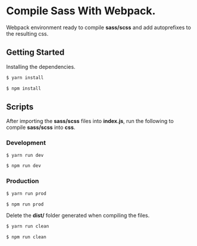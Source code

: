 # Compile Sass With Webpack.

Webpack environment ready to compile **sass/scss** and add autoprefixes to the resulting css.

## Getting Started

Installing the dependencies.

```bash
$ yarn install
```

```bash
$ npm install
```

## Scripts

After importing the **sass/scss** files into **index.js**, run the following to compile **sass/scss** into **css**.

### Development

```bash
$ yarn run dev
```

```bash
$ npm run dev
```

### Production

```bash
$ yarn run prod
```

```bash
$ npm run prod
```

Delete the **dist/** folder generated when compiling the files.

```bash
$ yarn run clean
```

```bash
$ npm run clean
```
